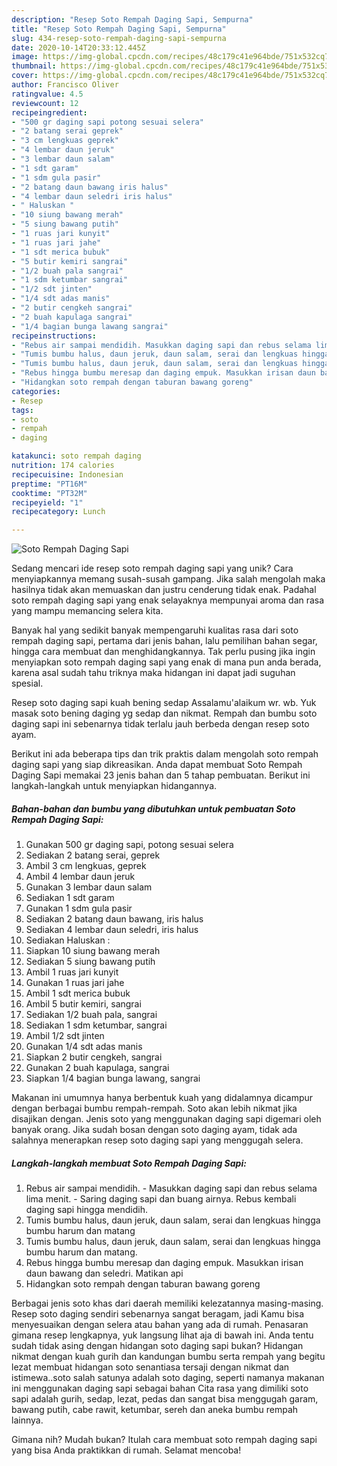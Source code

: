 ```yaml
---
description: "Resep Soto Rempah Daging Sapi, Sempurna"
title: "Resep Soto Rempah Daging Sapi, Sempurna"
slug: 434-resep-soto-rempah-daging-sapi-sempurna
date: 2020-10-14T20:33:12.445Z
image: https://img-global.cpcdn.com/recipes/48c179c41e964bde/751x532cq70/soto-rempah-daging-sapi-foto-resep-utama.jpg
thumbnail: https://img-global.cpcdn.com/recipes/48c179c41e964bde/751x532cq70/soto-rempah-daging-sapi-foto-resep-utama.jpg
cover: https://img-global.cpcdn.com/recipes/48c179c41e964bde/751x532cq70/soto-rempah-daging-sapi-foto-resep-utama.jpg
author: Francisco Oliver
ratingvalue: 4.5
reviewcount: 12
recipeingredient:
- "500 gr daging sapi potong sesuai selera"
- "2 batang serai geprek"
- "3 cm lengkuas geprek"
- "4 lembar daun jeruk"
- "3 lembar daun salam"
- "1 sdt garam"
- "1 sdm gula pasir"
- "2 batang daun bawang iris halus"
- "4 lembar daun seledri iris halus"
- " Haluskan "
- "10 siung bawang merah"
- "5 siung bawang putih"
- "1 ruas jari kunyit"
- "1 ruas jari jahe"
- "1 sdt merica bubuk"
- "5 butir kemiri sangrai"
- "1/2 buah pala sangrai"
- "1 sdm ketumbar sangrai"
- "1/2 sdt jinten"
- "1/4 sdt adas manis"
- "2 butir cengkeh sangrai"
- "2 buah kapulaga sangrai"
- "1/4 bagian bunga lawang sangrai"
recipeinstructions:
- "Rebus air sampai mendidih. Masukkan daging sapi dan rebus selama lima menit. Saring daging sapi dan buang airnya. Rebus kembali daging sapi hingga mendidih."
- "Tumis bumbu halus, daun jeruk, daun salam, serai dan lengkuas hingga bumbu harum dan matang"
- "Tumis bumbu halus, daun jeruk, daun salam, serai dan lengkuas hingga bumbu harum dan matang."
- "Rebus hingga bumbu meresap dan daging empuk. Masukkan irisan daun bawang dan seledri. Matikan api"
- "Hidangkan soto rempah dengan taburan bawang goreng"
categories:
- Resep
tags:
- soto
- rempah
- daging

katakunci: soto rempah daging 
nutrition: 174 calories
recipecuisine: Indonesian
preptime: "PT16M"
cooktime: "PT32M"
recipeyield: "1"
recipecategory: Lunch

---
```



![Soto Rempah Daging Sapi](https://img-global.cpcdn.com/recipes/48c179c41e964bde/751x532cq70/soto-rempah-daging-sapi-foto-resep-utama.jpg)

Sedang mencari ide resep soto rempah daging sapi yang unik? Cara menyiapkannya memang susah-susah gampang. Jika salah mengolah maka hasilnya tidak akan memuaskan dan justru cenderung tidak enak. Padahal soto rempah daging sapi yang enak selayaknya mempunyai aroma dan rasa yang mampu memancing selera kita.

Banyak hal yang sedikit banyak mempengaruhi kualitas rasa dari soto rempah daging sapi, pertama dari jenis bahan, lalu pemilihan bahan segar, hingga cara membuat dan menghidangkannya. Tak perlu pusing jika ingin menyiapkan soto rempah daging sapi yang enak di mana pun anda berada, karena asal sudah tahu triknya maka hidangan ini dapat jadi suguhan spesial.

Resep soto daging sapi kuah bening sedap Assalamu&#39;alaikum wr. wb. Yuk masak soto bening daging yg sedap dan nikmat. Rempah dan bumbu soto daging sapi ini sebenarnya tidak terlalu jauh berbeda dengan resep soto ayam.


Berikut ini ada beberapa tips dan trik praktis dalam mengolah soto rempah daging sapi yang siap dikreasikan. Anda dapat membuat Soto Rempah Daging Sapi memakai 23 jenis bahan dan 5 tahap pembuatan. Berikut ini langkah-langkah untuk menyiapkan hidangannya.

<!--inarticleads1-->

##### Bahan-bahan dan bumbu yang dibutuhkan untuk pembuatan Soto Rempah Daging Sapi:

1. Gunakan 500 gr daging sapi, potong sesuai selera
1. Sediakan 2 batang serai, geprek
1. Ambil 3 cm lengkuas, geprek
1. Ambil 4 lembar daun jeruk
1. Gunakan 3 lembar daun salam
1. Sediakan 1 sdt garam
1. Gunakan 1 sdm gula pasir
1. Sediakan 2 batang daun bawang, iris halus
1. Sediakan 4 lembar daun seledri, iris halus
1. Sediakan  Haluskan :
1. Siapkan 10 siung bawang merah
1. Sediakan 5 siung bawang putih
1. Ambil 1 ruas jari kunyit
1. Gunakan 1 ruas jari jahe
1. Ambil 1 sdt merica bubuk
1. Ambil 5 butir kemiri, sangrai
1. Sediakan 1/2 buah pala, sangrai
1. Sediakan 1 sdm ketumbar, sangrai
1. Ambil 1/2 sdt jinten
1. Gunakan 1/4 sdt adas manis
1. Siapkan 2 butir cengkeh, sangrai
1. Gunakan 2 buah kapulaga, sangrai
1. Siapkan 1/4 bagian bunga lawang, sangrai


Makanan ini umumnya hanya berbentuk kuah yang didalamnya dicampur dengan berbagai bumbu rempah-rempah. Soto akan lebih nikmat jika disajikan dengan. Jenis soto yang menggunakan daging sapi digemari oleh banyak orang. Jika sudah bosan dengan soto daging ayam, tidak ada salahnya menerapkan resep soto daging sapi yang menggugah selera. 

<!--inarticleads2-->

##### Langkah-langkah membuat Soto Rempah Daging Sapi:

1. Rebus air sampai mendidih. - Masukkan daging sapi dan rebus selama lima menit. - Saring daging sapi dan buang airnya. Rebus kembali daging sapi hingga mendidih.
1. Tumis bumbu halus, daun jeruk, daun salam, serai dan lengkuas hingga bumbu harum dan matang
1. Tumis bumbu halus, daun jeruk, daun salam, serai dan lengkuas hingga bumbu harum dan matang.
1. Rebus hingga bumbu meresap dan daging empuk. Masukkan irisan daun bawang dan seledri. Matikan api
1. Hidangkan soto rempah dengan taburan bawang goreng


Berbagai jenis soto khas dari daerah memiliki kelezatannya masing-masing. Resep soto daging sendiri sebenarnya sangat beragam, jadi Kamu bisa menyesuaikan dengan selera atau bahan yang ada di rumah. Penasaran gimana resep lengkapnya, yuk langsung lihat aja di bawah ini. Anda tentu sudah tidak asing dengan hidangan soto daging sapi bukan? Hidangan nikmat dengan kuah gurih dan kandungan bumbu serta rempah yang begitu lezat membuat hidangan soto senantiasa tersaji dengan nikmat dan istimewa..soto salah satunya adalah soto daging, seperti namanya makanan ini menggunakan daging sapi sebagai bahan Cita rasa yang dimiliki soto sapi adalah gurih, sedap, lezat, pedas dan sangat bisa menggugah garam, bawang putih, cabe rawit, ketumbar, sereh dan aneka bumbu rempah lainnya. 

Gimana nih? Mudah bukan? Itulah cara membuat soto rempah daging sapi yang bisa Anda praktikkan di rumah. Selamat mencoba!
